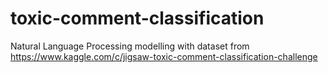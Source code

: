 # toxic-comment-classification
Natural Language Processing modelling with dataset from https://www.kaggle.com/c/jigsaw-toxic-comment-classification-challenge
